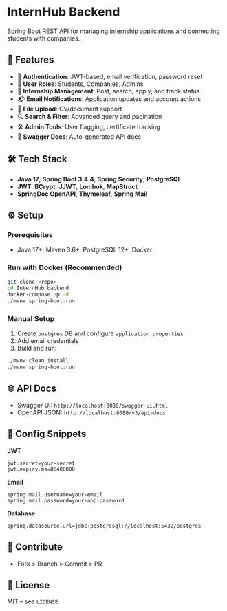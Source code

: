 # InternHub Backend

Spring Boot REST API for managing internship applications and connecting students with companies.

## 🚀 Features

* 🔐 **Authentication**: JWT-based, email verification, password reset
* 👥 **User Roles**: Students, Companies, Admins
* 📄 **Internship Management**: Post, search, apply, and track status
* 📬 **Email Notifications**: Application updates and account actions
* 📁 **File Upload**: CV/document support
* 🔍 **Search & Filter**: Advanced query and pagination
* 🛠️ **Admin Tools**: User flagging, certificate tracking
* 📖 **Swagger Docs**: Auto-generated API docs

## 🛠 Tech Stack

* **Java 17**, **Spring Boot 3.4.4**, **Spring Security**, **PostgreSQL**
* **JWT**, **BCrypt**, **JJWT**, **Lombok**, **MapStruct**
* **SpringDoc OpenAPI**, **Thymeleaf**, **Spring Mail**

## ⚙️ Setup

### Prerequisites

* Java 17+, Maven 3.6+, PostgreSQL 12+, Docker 

### Run with Docker (Recommended)

```bash
git clone <repo>
cd InternHub_backend
docker-compose up -d
./mvnw spring-boot:run
```

### Manual Setup

1. Create `postgres` DB and configure `application.properties`
2. Add email credentials
3. Build and run:

```bash
./mvnw clean install
./mvnw spring-boot:run
```

## 🌐 API Docs

* Swagger UI: `http://localhost:8080/swagger-ui.html`
* OpenAPI JSON: `http://localhost:8080/v3/api-docs`

## 🔧 Config Snippets

**JWT**

```properties
jwt.secret=your-secret
jwt.expiry.ms=86400000
```

**Email**

```properties
spring.mail.username=your-email
spring.mail.password=your-app-password
```

**Database**

```properties
spring.datasource.url=jdbc:postgresql://localhost:5432/postgres
```

## 🤝 Contribute

* Fork > Branch > Commit > PR

## 📝 License

MIT – see `LICENSE`
